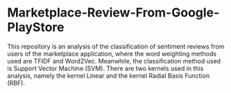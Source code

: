 # Marketplace-Review-From-Google-PlayStore
This repository is an analysis of the classification of sentiment reviews from users of the marketplace application, where the word weighting methods used are TFIDF and Word2Vec. Meanwhile, the classification method used is Support Vector Machine (SVM). There are two kernels used in this analysis, namely the kernel Linear and the kernel Radial Basis Function (RBF). 
